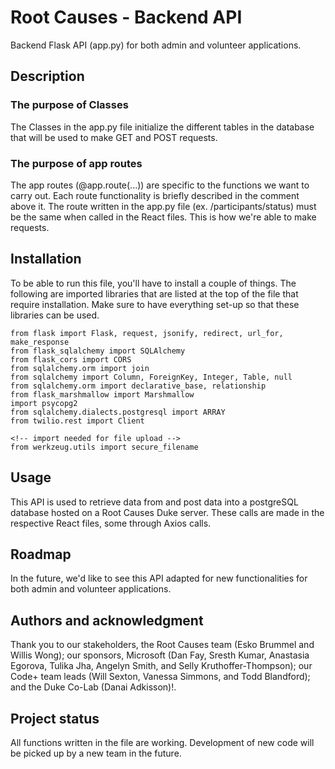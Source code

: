 # Root Causes - Backend API

Backend Flask API (app.py) for both admin and volunteer applications.

<!-- ## Suggestions for a good README
Every project is different, so consider which of these sections apply to yours. The sections used in the template are suggestions for most open source projects. Also keep in mind that while a README can be too long and detailed, too long is better than too short. If you think your README is too long, consider utilizing another form of documentation rather than cutting out information. -->

## Description
<!-- Let people know what your project can do specifically. Provide context and add a link to any reference visitors might be unfamiliar with. A list of Features or a Background subsection can also be added here. If there are alternatives to your project, this is a good place to list differentiating factors. -->
### The purpose of Classes
The Classes in the app.py file initialize the different tables in the database that will be used to make GET and POST requests. 

### The purpose of app routes
The app routes (@app.route(...)) are specific to the functions we want to carry out. Each route functionality is briefly described in the comment above it. The route written in the app.py file (ex. /participants/status) must be the same when called in the React files. This is how we're able to make requests. 


## Installation
<!-- Within a particular ecosystem, there may be a common way of installing things, such as using Yarn, NuGet, or Homebrew. However, consider the possibility that whoever is reading your README is a novice and would like more guidance. Listing specific steps helps remove ambiguity and gets people to using your project as quickly as possible. If it only runs in a specific context like a particular programming language version or operating system or has dependencies that have to be installed manually, also add a Requirements subsection. -->
To be able to run this file, you'll have to install a couple of things. The following are imported libraries that are listed at the top of the file that require installation. Make sure to have everything set-up so that these libraries can be used.

```
from flask import Flask, request, jsonify, redirect, url_for, make_response
from flask_sqlalchemy import SQLAlchemy
from flask_cors import CORS
from sqlalchemy.orm import join
from sqlalchemy import Column, ForeignKey, Integer, Table, null
from sqlalchemy.orm import declarative_base, relationship
from flask_marshmallow import Marshmallow
import psycopg2
from sqlalchemy.dialects.postgresql import ARRAY
from twilio.rest import Client

<!-- import needed for file upload -->
from werkzeug.utils import secure_filename
```

## Usage
This API is used to retrieve data from and post data into a postgreSQL database hosted on a Root Causes Duke server. These calls are made in the respective React files, some through Axios calls.

## Roadmap
In the future, we'd like to see this API adapted for new functionalities for both admin and volunteer applications. 

## Authors and acknowledgment
<!-- Show your appreciation to those who have contributed to the project. -->
Thank you to our stakeholders, the Root Causes team (Esko Brummel and Willis Wong); our sponsors, Microsoft (Dan Fay, Sresth Kumar, Anastasia Egorova, Tulika Jha, Angelyn Smith, and Selly Kruthoffer-Thompson); our Code+ team leads (Will Sexton, Vanessa Simmons, and Todd Blandford); and the Duke Co-Lab (Danai Adkisson)!.

## Project status
All functions written in the file are working. Development of new code will be picked up by a new team in the future.

<!-- If you have run out of energy or time for your project, put a note at the top of the README saying that development has slowed down or stopped completely. Someone may choose to fork your project or volunteer to step in as a maintainer or owner, allowing your project to keep going. You can also make an explicit request for maintainers. -->
